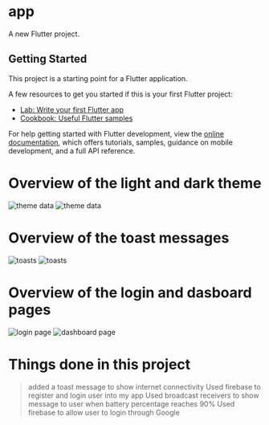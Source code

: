 # app

A new Flutter project.

## Getting Started

This project is a starting point for a Flutter application.

A few resources to get you started if this is your first Flutter project:

- [Lab: Write your first Flutter app](https://docs.flutter.dev/get-started/codelab)
- [Cookbook: Useful Flutter samples](https://docs.flutter.dev/cookbook)

For help getting started with Flutter development, view the
[online documentation](https://docs.flutter.dev/), which offers tutorials,
samples, guidance on mobile development, and a full API reference.

# Overview of the light and dark theme

![theme data](./assets/light.png) ![theme data](./assets/dark.png)

# Overview of the toast messages

![toasts](./assets/toast1.png) ![toasts](./assets/toast2.png)

# Overview of the login and dasboard pages

![login page](./assets/loginPage.png) ![dashboard page](./assets/dashboard.png)

# Things done in this project

> added a toast message to show internet connectivity
> Used firebase to register and login user into my app
> Used broadcast receivers to show message to user when battery percentage reaches 90%
> Used firebase to allow user to login through Google
